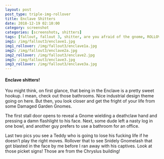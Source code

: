 ```yaml
---
layout: post
post_type: triple-img-rollover
title: Enclave Shitters
date: 2018-12-19 02:10:00
category: screenshot
categories: [screenshots, shitters]
tags: [fallout, fallout 3, shitter, are you afraid of the gnome, ROLLOVER]
img1: /img/fallout3/enclave1.jpg
img1_rollover: /img/fallout3/enclave1a.jpg
img2: /img/fallout3/enclave2a.jpg
img2_rollover: /img/fallout3/enclave2.jpg
img3: /img/fallout3/enclave3.jpg
img3_rollover: /img/fallout3/enclave3a.jpg
---
```

#### Enclave shitters!

You might think, on first glance, that being in the Enclave is a pretty sweet hookup. I mean, check out those bathrooms. Nice industrial design theme going on here. But then, you look closer and get the fright of your life from some Damaged Garden Gnomes.

The first stall door opens to reveal a Gnome wielding a deathclaw hand and pressing a damn flashlight to his face. Next, some dude left a nasty log in one bowl, and another guy prefers to use a bathroom for an office.

Last two pics you see a Teddy who is going to lose his fucking life if he doesn’t play the right moves. Rollover that to see Snidely Gnomelash that got blasted in the face by me before I ran away with his captives. Look at those picket signs! Those are from the Chryslus building!
